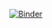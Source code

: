 [![Binder](https://mybinder.org/badge_logo.svg)](https://mybinder.org/v2/gh/NEU-AI/BookComputerVision/master)
